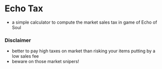 # Echo Tax
- a simple calculator to compute the market sales tax in game of Echo of Soul

### Disclaimer
- better to pay high taxes on market than risking your items putting by a low sales fee
- beware on those market snipers!